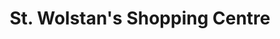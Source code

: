 ---
title: "St. Wolstan's Shopping Centre"
url: /celbridge/st-wolstans-shopping-centre/
shop: mall
---